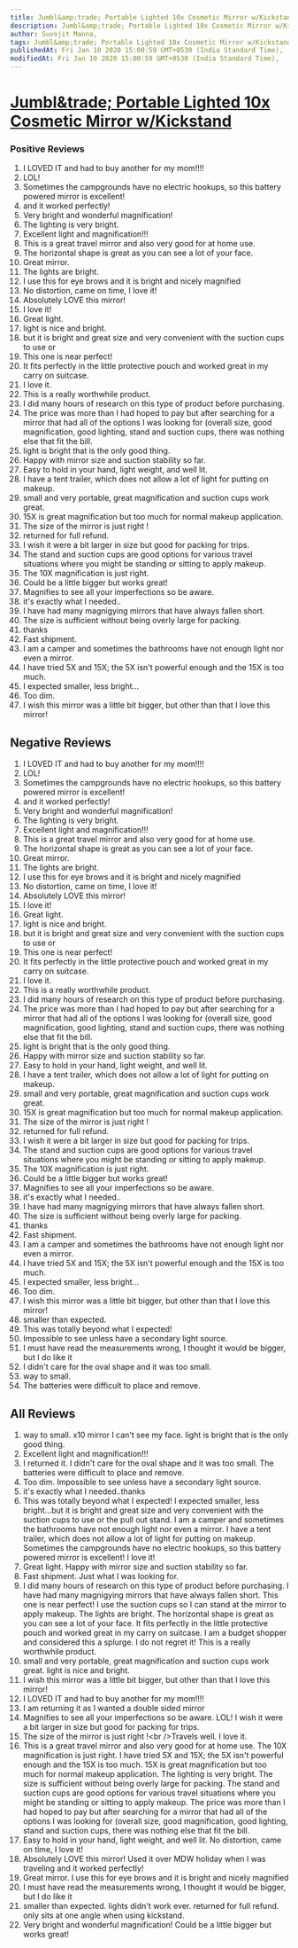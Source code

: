 ```yaml
---
title: Jumbl&amp;trade; Portable Lighted 10x Cosmetic Mirror w/Kickstand,
description: Jumbl&amp;trade; Portable Lighted 10x Cosmetic Mirror w/Kickstand,
author: Suvojit Manna,
tags: Jumbl&amp;trade; Portable Lighted 10x Cosmetic Mirror w/Kickstand,
publishedAt: Fri Jan 10 2020 15:00:59 GMT+0530 (India Standard Time),
modifiedAt: Fri Jan 10 2020 15:00:59 GMT+0530 (India Standard Time),
---
```


# [Jumbl&amp;trade; Portable Lighted 10x Cosmetic Mirror w/Kickstand](https://products.checkmycream.com/products/Jumblandtrade-Portable-Lighted-10x-Cosmetic-Mirror-wKickstand.html)

### Positive Reviews

<ol>
      <li>I LOVED IT and had to buy another for my mom!!!!</li>
      <li>LOL!  </li>
      <li>Sometimes the campgrounds have no electric hookups, so this battery powered mirror is excellent!</li>
      <li>and it worked perfectly!</li>
      <li>Very bright and wonderful magnification!</li>
      <li>The lighting is very bright.  </li>
      <li>Excellent light and magnification!!!</li>
      <li>This is a great travel mirror and also very good for at home use.  </li>
      <li>The horizontal shape is great as you can see a lot of your face.  </li>
      <li>Great mirror.</li>
      <li>The lights are bright.</li>
      <li>I use this for eye brows and it is bright and nicely magnified</li>
      <li>No distortion, came on time, I love it!</li>
      <li>Absolutely LOVE this mirror!  </li>
      <li>I love it!</li>
      <li>Great light.</li>
      <li>light is nice and bright.</li>
      <li>but it is bright and great size and very convenient with the suction cups to use or</li>
      <li>This one is near perfect!  </li>
      <li>It fits perfectly in the little protective pouch and worked great in my carry on suitcase.</li>
      <li>I love it.</li>
      <li>This is a really worthwhile product.</li>
      <li>I did many hours of research on this type of product before purchasing.  </li>
      <li>The price was more than I had hoped to pay but after searching for a mirror that had all of the options I was looking for (overall size, good magnification, good lighting, stand and suction cups, there was nothing else that fit the bill.</li>
      <li>light is bright that is the only good thing.</li>
      <li>Happy with mirror size and suction stability so far.</li>
      <li>Easy to hold in your hand, light weight, and well lit.</li>
      <li>I have a tent trailer, which does not allow a lot of light for putting on makeup.</li>
      <li>small and very portable, great magnification and suction cups work great.  </li>
      <li>15X is great magnification but too much for normal makeup application.  </li>
      <li>The size of the mirror is just right !</li>
      <li>returned for full refund.  </li>
      <li>I wish it were a bit larger in size but good for packing for trips.</li>
      <li>The stand and suction cups are good options for various travel situations where you might be standing or sitting to apply makeup.  </li>
      <li>The 10X magnification is just right.  </li>
      <li>Could be a little bigger but works great!</li>
      <li>Magnifies to see all your imperfections so be aware.  </li>
      <li>it&#x27;s exactly what I needed..</li>
      <li>I have had many magnigying mirrors that have always fallen short.  </li>
      <li>The size is sufficient without being overly large for packing.  </li>
      <li>thanks</li>
      <li>Fast shipment.</li>
      <li>I am a camper and sometimes the bathrooms have not enough light nor even a mirror.</li>
      <li>I have tried 5X and 15X; the 5X isn&#x27;t powerful enough and the 15X is too much.  </li>
      <li>I expected smaller, less bright...</li>
      <li>Too dim.  </li>
      <li>I wish this mirror was a little bit bigger,  but other than that I love this mirror!</li>
</ol>


<h2>Negative Reviews</h2>
<ol>
<li> I LOVED IT and had to buy another for my mom!!!!</li>
<li> LOL!  </li>
<li> Sometimes the campgrounds have no electric hookups, so this battery powered mirror is excellent!</li>
<li> and it worked perfectly!</li>
<li> Very bright and wonderful magnification!</li>
<li> The lighting is very bright.  </li>
<li> Excellent light and magnification!!!</li>
<li> This is a great travel mirror and also very good for at home use.  </li>
<li> The horizontal shape is great as you can see a lot of your face.  </li>
<li> Great mirror.</li>
<li> The lights are bright.</li>
<li> I use this for eye brows and it is bright and nicely magnified</li>
<li> No distortion, came on time, I love it!</li>
<li> Absolutely LOVE this mirror!  </li>
<li> I love it!</li>
<li> Great light.</li>
<li> light is nice and bright.</li>
<li> but it is bright and great size and very convenient with the suction cups to use or</li>
<li> This one is near perfect!  </li>
<li> It fits perfectly in the little protective pouch and worked great in my carry on suitcase.</li>
<li> I love it.</li>
<li> This is a really worthwhile product.</li>
<li> I did many hours of research on this type of product before purchasing.  </li>
<li> The price was more than I had hoped to pay but after searching for a mirror that had all of the options I was looking for (overall size, good magnification, good lighting, stand and suction cups, there was nothing else that fit the bill.</li>
<li> light is bright that is the only good thing.</li>
<li> Happy with mirror size and suction stability so far.</li>
<li> Easy to hold in your hand, light weight, and well lit.</li>
<li> I have a tent trailer, which does not allow a lot of light for putting on makeup.</li>
<li> small and very portable, great magnification and suction cups work great.  </li>
<li> 15X is great magnification but too much for normal makeup application.  </li>
<li> The size of the mirror is just right !</li>
<li> returned for full refund.  </li>
<li> I wish it were a bit larger in size but good for packing for trips.</li>
<li> The stand and suction cups are good options for various travel situations where you might be standing or sitting to apply makeup.  </li>
<li> The 10X magnification is just right.  </li>
<li> Could be a little bigger but works great!</li>
<li> Magnifies to see all your imperfections so be aware.  </li>
<li> it&#x27;s exactly what I needed..</li>
<li> I have had many magnigying mirrors that have always fallen short.  </li>
<li> The size is sufficient without being overly large for packing.  </li>
<li> thanks</li>
<li> Fast shipment.</li>
<li> I am a camper and sometimes the bathrooms have not enough light nor even a mirror.</li>
<li> I have tried 5X and 15X; the 5X isn&#x27;t powerful enough and the 15X is too much.  </li>
<li> I expected smaller, less bright...</li>
<li> Too dim.  </li>
<li> I wish this mirror was a little bit bigger,  but other than that I love this mirror!</li>
<li> smaller than expected.  </li>
<li> This was totally beyond what I expected!</li>
<li> Impossible to see unless have a secondary light source.</li>
<li> I must have read the measurements wrong, I thought it would be bigger, but I do like it</li>
<li> I didn&#x27;t care for the oval shape and it was too small.</li>
<li> way to small.</li>
<li> The batteries were difficult to place and remove.</li>
</ol>

<h2>All Reviews</h2>

<ol>
    <li> way to small. x10 mirror I can&#x27;t see my face. light is bright that is the only good thing.</li>
    <li> Excellent light and magnification!!!</li>
    <li> I returned it. I didn&#x27;t care for the oval shape and it was too small. The batteries were difficult to place and remove.</li>
    <li> Too dim.  Impossible to see unless have a secondary light source.</li>
    <li> it&#x27;s exactly what I needed..thanks</li>
    <li> This was totally beyond what I expected! I expected smaller, less bright...but it is bright and great size and very convenient with the suction cups to use or the pull out stand. I am a camper and sometimes the bathrooms have not enough light nor even a mirror. I have a tent trailer, which does not allow a lot of light for putting on makeup. Sometimes the campgrounds have no electric hookups, so this battery powered mirror is excellent! I love it!</li>
    <li> Great light. Happy with mirror size and suction stability so far.</li>
    <li> Fast shipment. Just what I was looking for.</li>
    <li> I did many hours of research on this type of product before purchasing.  I have had many magnigying mirrors that have always fallen short.  This one is near perfect!  I use the suction cups so I can stand at the mirror to apply makeup.  The lights are bright. The horizontal shape is great as you can see a lot of your face.  It fits perfectly in the little protective pouch and worked great in my carry on suitcase. I am a budget shopper and considered this a splurge.  I do not regret it! This is a really worthwhile product.</li>
    <li> small and very portable, great magnification and suction cups work great.  light is nice and bright.</li>
    <li> I wish this mirror was a little bit bigger,  but other than that I love this mirror!</li>
    <li> I LOVED IT and had to buy another for my mom!!!!</li>
    <li> I am returning it as I wanted a double sided mirror</li>
    <li> Magnifies to see all your imperfections so be aware.  LOL!  I wish it were a bit larger in size but good for packing for trips.</li>
    <li> The size of the mirror is just right !&lt;br /&gt;Travels well. I love it.</li>
    <li> This is a great travel mirror and also very good for at home use.  The 10X magnification is just right.  I have tried 5X and 15X; the 5X isn&#x27;t powerful enough and the 15X is too much.  15X is great magnification but too much for normal makeup application.  The lighting is very bright.  The size is sufficient without being overly large for packing.  The stand and suction cups are good options for various travel situations where you might be standing or sitting to apply makeup.  The price was more than I had hoped to pay but after searching for a mirror that had all of the options I was looking for (overall size, good magnification, good lighting, stand and suction cups, there was nothing else that fit the bill.</li>
    <li> Easy to hold in your hand, light weight, and well lit. No distortion, came on time, I love it!</li>
    <li> Absolutely LOVE this mirror!  Used it over MDW holiday when I was traveling and it worked perfectly!</li>
    <li> Great mirror. I use this for eye brows and it is bright and nicely magnified</li>
    <li> I must have read the measurements wrong, I thought it would be bigger, but I do like it</li>
    <li> smaller than expected.  lights didn&#x27;t work ever.  returned for full refund.  only sits at one angle when using kickstand.</li>
    <li> Very bright and wonderful magnification! Could be a little bigger but works great!</li>
</ol>




